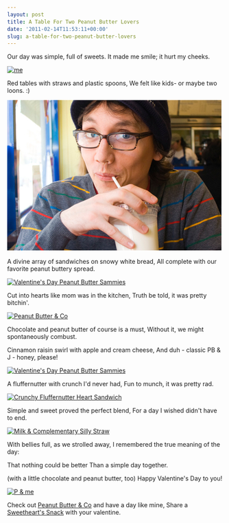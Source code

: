 ```yaml
---
layout: post
title: A Table For Two Peanut Butter Lovers
date: '2011-02-14T11:53:11+00:00'
slug: a-table-for-two-peanut-butter-lovers
---
```

Our day was simple, full of sweets.
It made me smile; it hurt my cheeks.

<a href="http://www.flickr.com/photos/kstar810/5442385871/" title="me by kstar810, on Flickr"><img src="http://farm6.static.flickr.com/5136/5442385871_44c915db49.jpg" width="500" height="333" alt="me" /></a>

Red tables with straws and plastic spoons,
We felt like kids- or maybe two loons. :)

<a href="/images/uploads/2011/02/patrick.jpg"><img src="/images/uploads/2011/02/patrick.jpg" alt="" title="patrick" width="500" height="350" class="alignnone size-full wp-image-1587" /></a>

A divine array of sandwiches on snowy white bread,
All complete with our favorite peanut buttery spread.

<a href="http://www.flickr.com/photos/kstar810/5442994986/" title="Valentine's Day Peanut Butter Sammies by kstar810, on Flickr"><img src="http://farm6.static.flickr.com/5219/5442994986_e183466514.jpg" width="453" height="500" alt="Valentine's Day Peanut Butter Sammies" /></a>

Cut into hearts like mom was in the kitchen,
Truth be told, it was pretty bitchin'.

<a href="http://www.flickr.com/photos/kstar810/5442992420/" title="Peanut Butter &amp; Co by kstar810, on Flickr"><img src="http://farm5.static.flickr.com/4154/5442992420_972f54b0c6.jpg" width="500" height="282" alt="Peanut Butter &amp; Co" /></a>

Chocolate and peanut butter of course is a must,
Without it, we might spontaneously combust.

Cinnamon raisin swirl with apple and cream cheese,
And duh - classic PB & J - honey, please!

<a href="http://www.flickr.com/photos/kstar810/5442387011/" title="Valentine's Day Peanut Butter Sammies by kstar810, on Flickr"><img src="http://farm5.static.flickr.com/4139/5442387011_b6219dab2b.jpg" width="500" height="270" alt="Valentine's Day Peanut Butter Sammies" /></a>

A fluffernutter with crunch I'd never had,
Fun to munch, it was pretty rad.

<a href="http://www.flickr.com/photos/kstar810/5442995662/" title="Crunchy Fluffernutter Heart Sandwich by kstar810, on Flickr"><img src="http://farm6.static.flickr.com/5093/5442995662_455d8d95a6.jpg" width="500" height="320" alt="Crunchy Fluffernutter Heart Sandwich" /></a>

Simple and sweet proved the perfect blend,
For a day I wished didn't have to end.

<a href="http://www.flickr.com/photos/kstar810/5443023812/" title="Milk &amp; Complementary Silly Straw by kstar810, on Flickr"><img src="http://farm6.static.flickr.com/5136/5443023812_0902494db7.jpg" width="500" height="333" alt="Milk &amp; Complementary Silly Straw" /></a>

With bellies full, as we strolled away,
I remembered the true meaning of the day:

That nothing could be better
Than a simple day together.

(with a little chocolate and peanut butter, too)
Happy Valentine's Day to you!

<a href="http://www.flickr.com/photos/kstar810/5442993980/" title="P &amp; me by kstar810, on Flickr"><img src="http://farm6.static.flickr.com/5055/5442993980_1eb7b15018.jpg" width="500" height="333" alt="P &amp; me" /></a>

Check out <a href="http://ilovepeanutbutter.com/">Peanut Butter & Co</a> and have a day like mine,
Share a <a href="http://ilovepeanutbutter.com/sweetheartssnack">Sweetheart's Snack</a> with your valentine.
